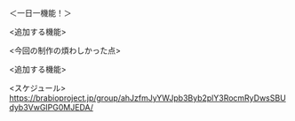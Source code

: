 ＜一日一機能！＞

<追加する機能>

<今回の制作の煩わしかった点>

<追加する機能>

<スケジュール>
https://brabioproject.jp/group/ahJzfmJyYWJpb3Byb2plY3RocmRyDwsSBUdyb3VwGIPG0MJEDA/